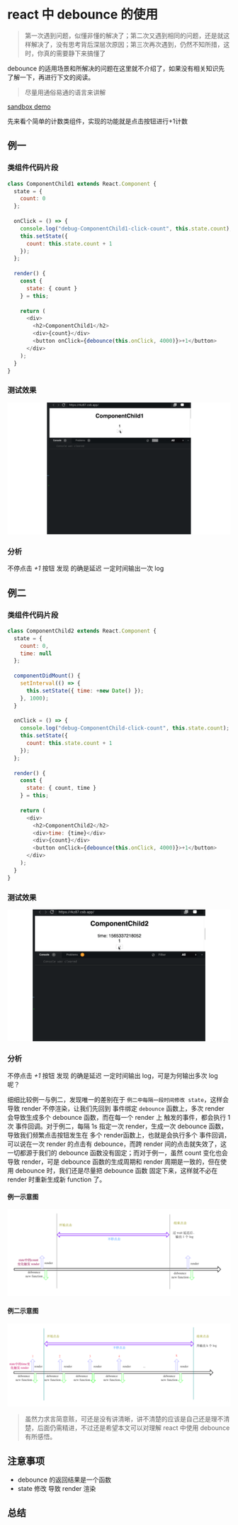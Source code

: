 # react 中 debounce 的使用

> 第一次遇到问题，似懂非懂的解决了；第二次又遇到相同的问题，还是就这样解决了，没有思考背后深层次原因；第三次再次遇到，仍然不知所措，这时，你真的需要静下来搞懂了

debounce 的适用场景和所解决的问题在这里就不介绍了，如果没有相关知识先了解一下，再进行下文的阅读。

> 尽量用通俗易通的语言来讲解

[sandbox demo](https://codesandbox.io/s/fc-debounce-rkz87)

先来看个简单的计数类组件，实现的功能就是点击按钮进行+1计数

## 例一

### 类组件代码片段

```js
class ComponentChild1 extends React.Component {
  state = {
    count: 0
  };

  onClick = () => {
    console.log("debug-ComponentChild1-click-count", this.state.count);
    this.setState({
      count: this.state.count + 1
    });
  };

  render() {
    const {
      state: { count }
    } = this;

    return (
      <div>
        <h2>ComponentChild1</h2>
        <div>{count}</div>
        <button onClick={debounce(this.onClick, 4000)}>+1</button>
      </div>
    );
  }
}
```

### 测试效果

![debounce 生效](../imgs/react-debounce-valid.gif)

### 分析

不停点击 *+1* 按钮 发现 的确是延迟 一定时间输出一次 log

## 例二

### 类组件代码片段

```js
class ComponentChild2 extends React.Component {
  state = {
    count: 0,
    time: null
  };

  componentDidMount() {
    setInterval(() => {
      this.setState({ time: +new Date() });
    }, 1000);
  }

  onClick = () => {
    console.log("debug-ComponentChild-click-count", this.state.count);
    this.setState({
      count: this.state.count + 1
    });
  };

  render() {
    const {
      state: { count, time }
    } = this;

    return (
      <div>
        <h2>ComponentChild2</h2>
        <div>time: {time}</div>
        <div>{count}</div>
        <button onClick={debounce(this.onClick, 4000)}>+1</button>
      </div>
    );
  }
}
```

### 测试效果

![debounce 失效](../imgs/react-debounce-invalid.gif)

### 分析

不停点击 *+1* 按钮 发现 的确是延迟 一定时间输出 log，可是为何输出多次 log 呢？

细细比较例一与例二，发现唯一的差别在于 `例二中每隔一段时间修改 state`，这样会导致 render 不停渲染，让我们先回到 事件绑定 `debounce` 函数上，多次 render 会导致生成多个 debounce 函数，而在每一个 render 上 触发的事件，都会执行 1次 事件回调。对于例二，每隔 1s 指定一次 render，生成一次 debounce 函数，导致我们频繁点击按钮发生在 多个 render函数上，也就是会执行多个 事件回调，可以说在一次 render 的点击有 debounce，而跨 render 间的点击就失效了，这一切都源于我们的 debounce 函数没有固定；而对于例一，虽然 count 变化也会导致 render，可是 debounce 函数的生成周期和 render 周期是一致的，但在使用 debounce 时，我们还是尽量把 debounce 函数 固定下来，这样就不必在 render 时重新生成新 function 了。

#### 例一示意图

![debounce 生效](../imgs/react-debounce-valid-graph.png)

#### 例二示意图

![debounce 失效](../imgs/react-debounce-invalid-graph.png)


> 虽然力求言简意赅，可还是没有讲清晰，讲不清楚的应该是自己还是理不清楚，后面仍需精进，不过还是希望本文可以对理解 react 中使用 debounce 有所感悟。

## 注意事项

- debounce 的返回结果是一个函数
- state 修改 导致 render 渲染

## 总结